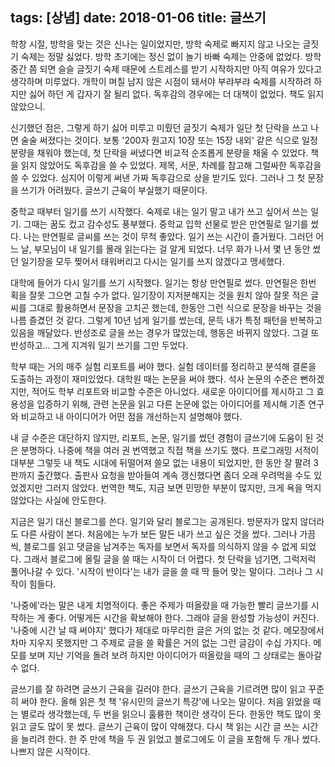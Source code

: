 tags: [상념]
date: 2018-01-06
title: 글쓰기
---
학창 시절, 방학을 맞는 것은 신나는 일이었지만, 방학 숙제로 빠지지 않고 나오는 글짓기 숙제는 정말 싫었다. 방학 초기에는 정신 없이 놀기 바빠 숙제는 안중에 없었다. 방학 중간 쯤 되면 슬슬 글짓기 숙제 때문에 스트레스를 받기 시작하지만 아직 여유가 있다고 생각하며 미루었다. 개학이 며칠 남지 않은 시점이 돼서야 부랴부랴 숙제를 시작하려 하지만 싫어 하던 게 갑자기 잘 될리 없다. 독후감의 경우에는 더 대책이 없었다. 책도 읽지 않았으니.
<!--more-->

신기했던 점은, 그렇게 하기 싫어 미루고 미뤘던 글짓기 숙제가 일단 첫 단락을 쓰고 나면 술술 써졌다는 것이다. 보통 '200자 원고지 10장 또는 15장 내외' 같은 식으로 일정 분량을 채워야 했는데, 첫 단락을 써냈다면 비교적 순조롭게 분량을 채울 수 있었다. 책을 읽지 않았어도 독후감을 쓸 수 있었다. 제목, 서문, 차례를 참고해 그럴싸한 독후감을 쓸 수 있었다. 심지어 이렇게 써낸 가짜 독후감으로 상을 받기도 있다. 그러나 그 첫 문장을 쓰기가 어려웠다. 글쓰기 근육이 부실했기 때문이다.

중학교 때부터 일기를 쓰기 시작했다. 숙제로 내는 일기 말고 내가 쓰고 싶어서 쓰는 일기. 그때는 꿈도 컸고 감수성도 풍부했다. 중학교 입학 선물로 받은 만연필로 일기를 썼다. 나는 만연필로 글씨를 쓰는 것이 무척 좋았다. 일기 쓰는 시간이 즐거웠다. 그러던 어느 날, 부모님이 내 일기를 몰래 읽는다는 걸 알게 되었다. 너무 화가 나서 몇 년 동안 썼던 일기장을 모두 찢어서 태워버리고 다시는 일기를 쓰지 않겠다고 맹세했다.

대학에 들어가 다시 일기를 쓰기 시작했다. 일기는 항상 만연필로 썼다. 만연필은 한번 획을 잘못 그으면 고칠 수가 없다. 일기장이 지저분해지는 것을 원치 않아 잘못 적은 글씨를 그대로 활용하면서 문장을 고치곤 했는데, 한동안 그런 식으로 문장을 바꾸는 것을 나름 즐겼던 것 같다. 그렇게 10년 넘게 일기를 썼는데, 문득 내가 특정 패턴을 반복하고 있음을 깨달았다. 반성조로 글을 쓰는 경우가 많았는데, 행동은 바뀌지 않았다. 그걸 또 반성하고... 그게 지겨워 일기 쓰기를 그만 두었다.

학부 때는 거의 매주 실험 리포트를 써야 했다. 실험 데이터를 정리하고 분석해 결론을 도출하는 과정이 재미있었다. 대학원 때는 논문을 써야 했다. 석사 논문의 수준은 뻔하겠지만, 적어도 학부 리포트와 비교할 수준은 아니었다. 새로운 아이디어를 제시하고 그 효용성을 입증하기 위해, 관련 논문을 읽고 다른 논문에 없는 아이디어를 제시해 기존 연구와 비교하고 내 아이디어가 어떤 점을 개선하는지 설명해야 했다.

내 글 수준은 대단하지 않지만, 리포트, 논문, 일기를 썼던 경험이 글쓰기에 도움이 된 것은 분명하다. 나중에 책을 여러 권 번역했고 직접 책을 쓰기도 했다. 프로그래밍 서적이 대부분 그렇듯 내 책도 시대에 뒤떨어져 쓸모 없는 내용이 되었지만, 한 동안 잘 팔려 3판까지 출간했다. 출판사 요청을 받아들여 계속 갱신했다면 좀더 오래 우려먹을 수도 있었겠지만 그러지 않았다. 번역한 책도, 지금 보면 민망한 부분이 많지만, 크게 욕을 먹지 않았다는 사실에 안도한다.

지금은 일기 대신 블로그를 쓴다. 일기와 달리 블로그는 공개된다. 방문자가 많지 않더라도 다른 사람이 본다. 처음에는 누가 보든 말든 내가 쓰고 싶은 것을 썼다. 그러나 가끔씩, 블로그를 읽고 댓글을 남겨주는 독자를 보면서 독자를 의식하지 않을 수 없게 되었다. 그래서 블로그에 올릴 글을 쓸 때는 시작이 더 어렵다. 첫 단락을 넘기면, 그럭저럭 풀어나갈 수 있다. '시작이 반이다'는 내가 글을 쓸 때 딱 들어 맞는 말이다. 그러나 그 시작이 힘들다.

'나중에'라는 말은 내게 치명적이다. 좋은 주제가 떠올랐을 때 가능한 빨리 글쓰기를 시작하는 게 좋다. 어떻게든 시간을 확보해야 한다. 그래야 글을 완성할 가능성이 커진다. '나중에 시간 날 때 써야지' 했다가 제대로 마무리한 글은 거의 없는 것 같다. 메모장에서 차마 지우지 못했지만 그 주제로 글을 쓸 확률은 거의 없는 그런 글감이 수십 가지다. 메모를 보며 지난 기억을 돌려 보려 하지만 아이디어가 떠올랐을 때의 그 상태로는 돌아갈 수 없다.

글쓰기를 잘 하려면 글쓰기 근육을 길러야 한다. 글쓰기 근육을 기르려면 많이 읽고 꾸준히 써야 한다. 올해 읽은 첫 책 '유시민의 글쓰기 특강'에 나오는 말이다. 처음 읽었을 때는 별로라 생각했는데, 두 번을 읽으니 훌륭한 책이란 생각이 든다. 한동안 책도 많이 못 읽고 글도 많이 못 썼다. 글쓰기 근육이 많이 약해졌다. 다시 책 읽는 시간 글 쓰는 시간을 늘리려 한다. 한 주 만에 책을 두 권 읽었고 블로그에도 이 글을 포함해 두 개나 썼다. 나쁘지 않은 시작이다.
